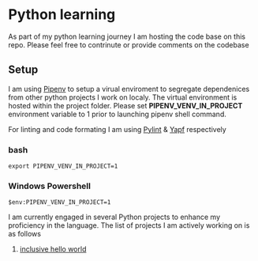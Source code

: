 # Python learning

As part of my python learning journey I am hosting the code base on this repo. Please feel free to contrinute or provide comments on the codebase 


## Setup

I am using [Pipenv](https://pipenv.pypa.io/en/latest/) to setup a virual enviroment to segregate dependenices from other python projects I work on localy. The virtual environment is hosted within the project folder. Please set **PIPENV_VENV_IN_PROJECT** environment variable to 1 prior to launching pipenv shell command. 

For linting and code formating I am using [Pylint](https://pylint.readthedocs.io/en/stable/) & [Yapf](https://github.com/google/yapf) respectively

### bash
`
  export PIPENV_VENV_IN_PROJECT=1
`
### Windows Powershell
`
  $env:PIPENV_VENV_IN_PROJECT=1
`

I am currently engaged in several Python projects to enhance my proficiency in the language. The list of projects I am actively working on is as follows

1. [inclusive hello world](hello_world)